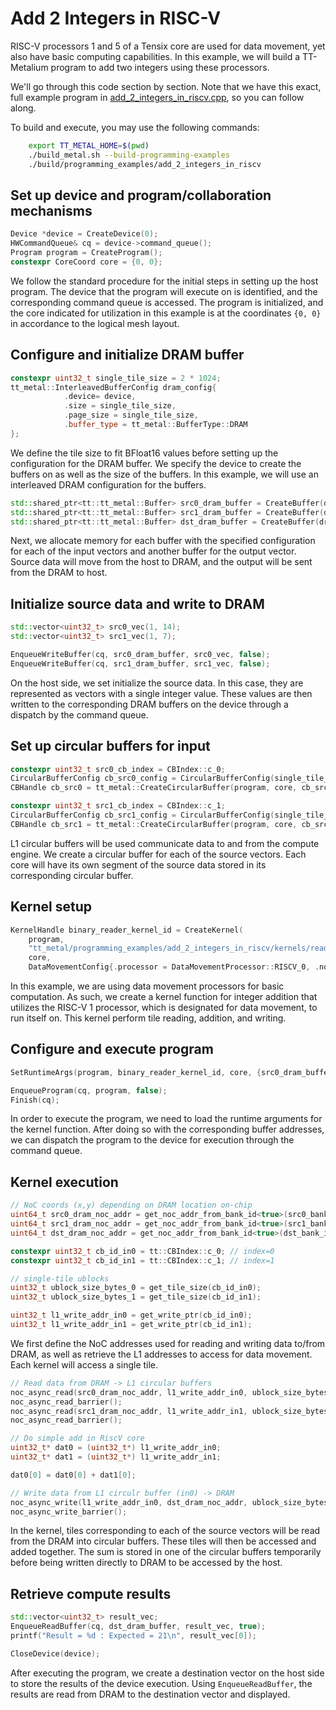 # Add 2 Integers in RISC-V

RISC-V processors 1 and 5 of a Tensix core are used for data movement, yet also have basic computing capabilities. In this example, we will build a TT-Metalium program to add two integers using these processors.

We'll go through this code section by section. Note that we have this exact, full example program in
[add_2_integers_in_riscv.cpp](../../../tt_metal/programming_examples/add_2_integers_in_riscv/add_2_integers_in_riscv.cpp),
so you can follow along.

To build and execute, you may use the following commands:
```bash
    export TT_METAL_HOME=$(pwd)
    ./build_metal.sh --build-programming-examples
    ./build/programming_examples/add_2_integers_in_riscv
```
## Set up device and program/collaboration mechanisms

``` cpp
Device *device = CreateDevice(0);
HWCommandQueue& cq = device->command_queue();
Program program = CreateProgram();
constexpr CoreCoord core = {0, 0};
```

We follow the standard procedure for the initial steps in setting up the host program. The device that the program will execute on is identified, and the corresponding command queue is accessed. The program is initialized, and the core indicated for utilization in this example is at the coordinates `{0, 0}` in accordance to the logical mesh layout.

## Configure and initialize DRAM buffer

``` cpp
constexpr uint32_t single_tile_size = 2 * 1024;
tt_metal::InterleavedBufferConfig dram_config{
            .device= device,
            .size = single_tile_size,
            .page_size = single_tile_size,
            .buffer_type = tt_metal::BufferType::DRAM
};
```

We define the tile size to fit BFloat16 values before setting up the configuration for the DRAM buffer. We specify the device to create the buffers on as well as the size of the buffers. In this example, we will use an interleaved DRAM configuration for the buffers.

``` cpp
std::shared_ptr<tt::tt_metal::Buffer> src0_dram_buffer = CreateBuffer(dram_config);
std::shared_ptr<tt::tt_metal::Buffer> src1_dram_buffer = CreateBuffer(dram_config);
std::shared_ptr<tt::tt_metal::Buffer> dst_dram_buffer = CreateBuffer(dram_config);
```

Next, we allocate memory for each buffer with the specified configuration for each of the input vectors and another buffer for the output vector. Source data will move from the host to DRAM, and the output will be sent from the DRAM to host.

## Initialize source data and write to DRAM

``` cpp
std::vector<uint32_t> src0_vec(1, 14);
std::vector<uint32_t> src1_vec(1, 7);

EnqueueWriteBuffer(cq, src0_dram_buffer, src0_vec, false);
EnqueueWriteBuffer(cq, src1_dram_buffer, src1_vec, false);
```

On the host side, we set initialize the source data. In this case, they are represented as vectors with a single integer value. These values are then written to the corresponding DRAM buffers on the device through a dispatch by the command queue.

## Set up circular buffers for input

``` cpp
constexpr uint32_t src0_cb_index = CBIndex::c_0;
CircularBufferConfig cb_src0_config = CircularBufferConfig(single_tile_size, {{src0_cb_index, tt::DataFormat::Float16_b}}).set_page_size(src0_cb_index, single_tile_size);
CBHandle cb_src0 = tt_metal::CreateCircularBuffer(program, core, cb_src0_config);

constexpr uint32_t src1_cb_index = CBIndex::c_1;
CircularBufferConfig cb_src1_config = CircularBufferConfig(single_tile_size, {{src1_cb_index, tt::DataFormat::Float16_b}}).set_page_size(src1_cb_index, single_tile_size);
CBHandle cb_src1 = tt_metal::CreateCircularBuffer(program, core, cb_src1_config);
```

L1 circular buffers will be used communicate data to and from the compute engine. We create a circular buffer for each of the source vectors. Each core will have its own segment of the source data stored in its corresponding circular buffer.

## Kernel setup

``` cpp
KernelHandle binary_reader_kernel_id = CreateKernel(
    program,
    "tt_metal/programming_examples/add_2_integers_in_riscv/kernels/reader_writer_add_in_riscv.cpp",
    core,
    DataMovementConfig{.processor = DataMovementProcessor::RISCV_0, .noc = NOC::RISCV_0_default});
```

In this example, we are using data movement processors for basic computation. As such, we create a kernel function for integer addition that utilizes the RISC-V 1 processor, which is designated for data movement, to run itself on. This kernel perform tile reading, addition, and writing.

## Configure and execute program

``` cpp
SetRuntimeArgs(program, binary_reader_kernel_id, core, {src0_dram_buffer->address(), src1_dram_buffer->address(), dst_dram_buffer->address(), src0_bank_id, src1_bank_id, dst_bank_id});

EnqueueProgram(cq, program, false);
Finish(cq);
```

In order to execute the program, we need to load the runtime arguments for the kernel function. After doing so with the corresponding buffer addresses, we can dispatch the program to the device for execution through the command queue.

## Kernel execution

``` cpp
// NoC coords (x,y) depending on DRAM location on-chip
uint64_t src0_dram_noc_addr = get_noc_addr_from_bank_id<true>(src0_bank_id, src0_dram);
uint64_t src1_dram_noc_addr = get_noc_addr_from_bank_id<true>(src1_bank_id, src1_dram);
uint64_t dst_dram_noc_addr = get_noc_addr_from_bank_id<true>(dst_bank_id, dst_dram);

constexpr uint32_t cb_id_in0 = tt::CBIndex::c_0; // index=0
constexpr uint32_t cb_id_in1 = tt::CBIndex::c_1; // index=1

// single-tile ublocks
uint32_t ublock_size_bytes_0 = get_tile_size(cb_id_in0);
uint32_t ublock_size_bytes_1 = get_tile_size(cb_id_in1);

uint32_t l1_write_addr_in0 = get_write_ptr(cb_id_in0);
uint32_t l1_write_addr_in1 = get_write_ptr(cb_id_in1);
```

We first define the NoC addresses used for reading and writing data to/from DRAM, as well as retrieve the L1 addresses to access for data movement. Each kernel will access a single tile.

``` cpp
// Read data from DRAM -> L1 circular buffers
noc_async_read(src0_dram_noc_addr, l1_write_addr_in0, ublock_size_bytes_0);
noc_async_read_barrier();
noc_async_read(src1_dram_noc_addr, l1_write_addr_in1, ublock_size_bytes_1);
noc_async_read_barrier();

// Do simple add in RiscV core
uint32_t* dat0 = (uint32_t*) l1_write_addr_in0;
uint32_t* dat1 = (uint32_t*) l1_write_addr_in1;

dat0[0] = dat0[0] + dat1[0];

// Write data from L1 circulr buffer (in0) -> DRAM
noc_async_write(l1_write_addr_in0, dst_dram_noc_addr, ublock_size_bytes_0);
noc_async_write_barrier();
```

In the kernel, tiles corresponding to each of the source vectors will be read from the DRAM into circular buffers. These tiles will then be accessed and added together. The sum is stored in one of the circular buffers temporarily before being written directly to DRAM to be accessed by the host.

## Retrieve compute results

``` cpp
std::vector<uint32_t> result_vec;
EnqueueReadBuffer(cq, dst_dram_buffer, result_vec, true);
printf("Result = %d : Expected = 21\n", result_vec[0]);

CloseDevice(device);
```

After executing the program, we create a destination vector on the host side to store the results of the device execution. Using `EnqueueReadBuffer`, the results are read from DRAM to the destination vector and displayed.
